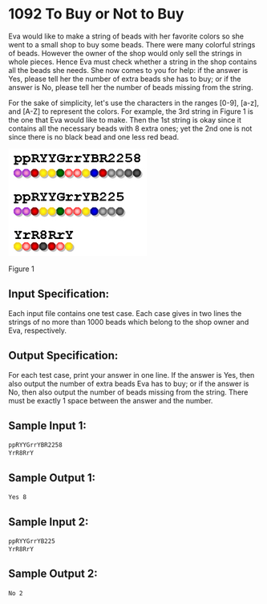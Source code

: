 # 1092 To Buy or Not to Buy
Eva would like to make a string of beads with her favorite colors so she went to a small shop to buy some beads. There were many colorful strings of beads. However the owner of the shop would only sell the strings in whole pieces. Hence Eva must check whether a string in the shop contains all the beads she needs. She now comes to you for help: if the answer is Yes, please tell her the number of extra beads she has to buy; or if the answer is No, please tell her the number of beads missing from the string.

For the sake of simplicity, let's use the characters in the ranges [0-9], [a-z], and [A-Z] to represent the colors. For example, the 3rd string in Figure 1 is the one that Eva would like to make. Then the 1st string is okay since it contains all the necessary beads with 8 extra ones; yet the 2nd one is not since there is no black bead and one less red bead.

![figbuy.jpg](../materials/1092.jpg)

Figure 1

## Input Specification:
Each input file contains one test case. Each case gives in two lines the strings of no more than 1000 beads which belong to the shop owner and Eva, respectively.

## Output Specification:
For each test case, print your answer in one line. If the answer is Yes, then also output the number of extra beads Eva has to buy; or if the answer is No, then also output the number of beads missing from the string. There must be exactly 1 space between the answer and the number.

## Sample Input 1:
    ppRYYGrrYBR2258
    YrR8RrY

## Sample Output 1:
    Yes 8

## Sample Input 2:
    ppRYYGrrYB225
    YrR8RrY

## Sample Output 2:
    No 2